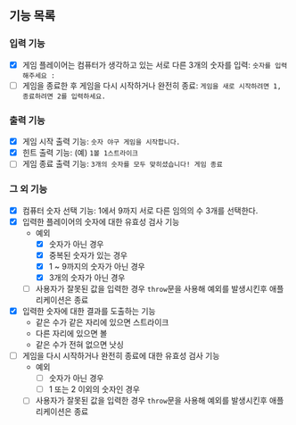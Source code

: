 ## 기능 목록

### 입력 기능

- [x] 게임 플레이어는 컴퓨터가 생각하고 있는 서로 다른 3개의 숫자를 입력: `숫자를 입력해주세요 : `
- [ ] 게임을 종료한 후 게임을 다시 시작하거나 완전히 종료: `게임을 새로 시작하려면 1, 종료하려면 2를 입력하세요.`

### 출력 기능

- [x] 게임 시작 출력 기능: `숫자 야구 게임을 시작합니다.`
- [x] 힌트 출력 기능: (예) `1볼 1스트라이크`
- [ ] 게임 종료 출력 기능: `3개의 숫자를 모두 맞히셨습니다! 게임 종료`

### 그 외 기능

- [x] 컴퓨터 숫자 선택 기능: 1에서 9까지 서로 다른 임의의 수 3개를 선택한다.
- [x] 입력한 플레이어의 숫자에 대한 유효성 검사 기능
  - 예외
    - [x] 숫자가 아닌 경우
    - [x] 중복된 숫자가 있는 경우
    - [x] 1 ~ 9까지의 숫자가 아닌 경우
    - [x] 3개의 숫자가 아닌 경우
  - [ ] 사용자가 잘못된 값을 입력한 경우 `throw`문을 사용해 예외를 발생시킨후 애플리케이션은 종료
- [x] 입력한 숫자에 대한 결과를 도출하는 기능
  - 같은 수가 같은 자리에 있으면 스트라이크
  - 다른 자리에 있으면 볼
  - 같은 수가 전혀 없으면 낫싱
- [ ] 게임을 다시 시작하거나 완전히 종료에 대한 유효성 검사 기능
  - 예외
    - [ ] 숫자가 아닌 경우
    - [ ] 1 또는 2 이외의 숫자인 경우
  - [ ] 사용자가 잘못된 값을 입력한 경우 `throw`문을 사용해 예외를 발생시킨후 애플리케이션은 종료
